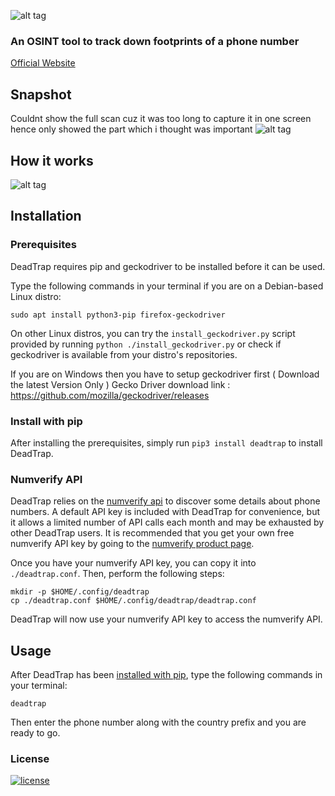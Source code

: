 ![alt tag](https://media.discordapp.net/attachments/671809375807209472/722385841414078484/image-removebg-preview1.png?width=381&height=396) 

### An OSINT tool to track down footprints of a phone number

 <a href="https://chr0m0s0m3s.github.io/DeadTrap/">Official Website</a>
 
## Snapshot
Couldnt show the full scan cuz it was too long to capture it in one screen hence only showed the part which i thought was important
![alt tag](https://media.discordapp.net/attachments/671809375807209472/722377731182034994/Screenshot_20200616_144711.png?width=794&height=396)

## How it works
![alt tag](https://img.wonderhowto.com/img/original/09/23/63728168197692/0/637281681976920923.jpg)

## Installation

### Prerequisites

DeadTrap requires pip and geckodriver to be installed before it can be used.

Type the following commands in your terminal if you are on a Debian-based Linux distro:
```
sudo apt install python3-pip firefox-geckodriver
```

On other Linux distros, you can try the `install_geckodriver.py` script
provided by running `python ./install_geckodriver.py` or check if geckodriver is available
from your distro's repositories.


If you are on Windows then you have to setup geckodriver first ( Download the latest Version Only )
Gecko Driver download link : https://github.com/mozilla/geckodriver/releases

### Install with pip

After installing the prerequisites, simply run `pip3 install deadtrap` to install DeadTrap.

### Numverify API
DeadTrap relies on the [numverify api](https://numverify.com/documentation) to discover
some details about phone numbers. A default API key is included with DeadTrap for
convenience, but it allows a limited number of API calls each month and may be
exhausted by other DeadTrap users. It is recommended that you get your own free
numverify API key by going to the [numverify product page](https://numverify.com/product).

Once you have your numverify API key, you can copy it into `./deadtrap.conf`. Then,
perform the following steps:

```
mkdir -p $HOME/.config/deadtrap
cp ./deadtrap.conf $HOME/.config/deadtrap/deadtrap.conf
```

DeadTrap will now use your numverify API key to access the numverify API.

## Usage
After DeadTrap has been [installed with pip](#install-with-pip), type the
following commands in your terminal:
```
deadtrap
```

Then enter the phone number along with the country prefix and you are ready to go.

### License
[![license](https://img.shields.io/github/license/Chr0m0s0m3s/DeadTrap.svg?style=flat-square)](https://github.com/Chr0m0s0m3s/DeadTrap/blob/master/LICENSE)

